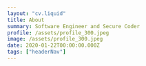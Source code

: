 ```yaml
---
layout: "cv.liquid"
title: About
summary: Software Engineer and Secure Coder
profile: /assets/profile_300.jpeg
image: /assets/profile_300.jpeg
date: 2020-01-22T00:00:00.000Z
tags: ["headerNav"]
---
```

